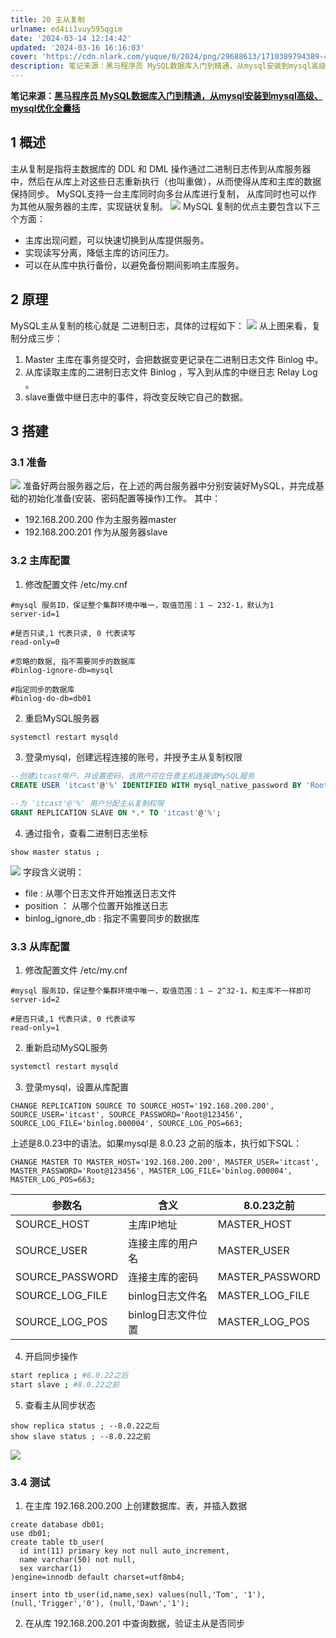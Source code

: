```yaml
---
title: 20 主从复制
urlname: ed4ii1vuy595qgim
date: '2024-03-14 12:14:42'
updated: '2024-03-16 16:16:03'
cover: 'https://cdn.nlark.com/yuque/0/2024/png/29688613/1710389794389-4cbb369e-7a25-4085-8e02-2af2736886b2.png'
description: 笔记来源：黑马程序员 MySQL数据库入门到精通，从mysql安装到mysql高级、mysql优化全囊括1 概述主从复制是指将主数据库的 DDL 和 DML 操作通过二进制日志传到从库服务器中，然后在从库上对这些日志重新执行（也叫重做），从而使得从库和主库的数据保持同步。MySQL支持一台主库...
---
```

**笔记来源：**[**黑马程序员 MySQL数据库入门到精通，从mysql安装到mysql高级、mysql优化全囊括**](https://www.bilibili.com/video/BV1Kr4y1i7ru/?spm_id_from=333.337.search-card.all.click&vd_source=e8046ccbdc793e09a75eb61fe8e84a30)
## 1 概述
主从复制是指将主数据库的 DDL 和 DML 操作通过二进制日志传到从库服务器中，然后在从库上对这些日志重新执行（也叫重做），从而使得从库和主库的数据保持同步。
MySQL支持一台主库同时向多台从库进行复制， 从库同时也可以作为其他从服务器的主库，实现链状复制。
![](https://cdn.nlark.com/yuque/0/2024/png/29688613/1710389794389-4cbb369e-7a25-4085-8e02-2af2736886b2.png#averageHue=%23dddcdd&clientId=u5e0ecb9f-89f8-4&height=315&id=z2KO5&originHeight=539&originWidth=1229&originalType=binary&ratio=1&rotation=0&showTitle=false&status=done&style=none&taskId=u9ec8123a-d470-46a2-9ed7-f110b6f3512&title=&width=719)
MySQL 复制的优点主要包含以下三个方面：

- 主库出现问题，可以快速切换到从库提供服务。
- 实现读写分离，降低主库的访问压力。
- 可以在从库中执行备份，以避免备份期间影响主库服务。
## 2 原理
MySQL主从复制的核心就是 二进制日志，具体的过程如下：
![](https://cdn.nlark.com/yuque/0/2024/png/29688613/1710389794700-6c948225-0585-4689-b8ad-90429c56ab79.png#averageHue=%23fafaf9&clientId=u5e0ecb9f-89f8-4&id=JDqij&originHeight=564&originWidth=1248&originalType=binary&ratio=1&rotation=0&showTitle=false&status=done&style=none&taskId=ua8093be0-eb81-45bf-a3fb-d142d2ca9be&title=)
从上图来看，复制分成三步：

1. Master 主库在事务提交时，会把数据变更记录在二进制日志文件 Binlog 中。
2. 从库读取主库的二进制日志文件 Binlog ，写入到从库的中继日志 Relay Log 。
3. slave重做中继日志中的事件，将改变反映它自己的数据。
## 3 搭建
### 3.1 准备

![](https://cdn.nlark.com/yuque/0/2024/png/29688613/1710389794407-1a5e6ca2-7c16-4fd1-9b63-8e26d6701199.png#averageHue=%23fcfbf0&clientId=u5e0ecb9f-89f8-4&id=CXEdc&originHeight=317&originWidth=1201&originalType=binary&ratio=1&rotation=0&showTitle=false&status=done&style=none&taskId=u4f6df4b6-fd11-416e-8d83-af86ee981b6&title=)
准备好两台服务器之后，在上述的两台服务器中分别安装好MySQL，并完成基础的初始化准备(安装、密码配置等操作)工作。 其中：

- 192.168.200.200 作为主服务器master
- 192.168.200.201 作为从服务器slave

### 3.2 主库配置

1. 修改配置文件 /etc/my.cnf
```properties
#mysql 服务ID，保证整个集群环境中唯一，取值范围：1 – 232-1，默认为1 
server-id=1 

#是否只读,1 代表只读, 0 代表读写 
read-only=0 

#忽略的数据, 指不需要同步的数据库 
#binlog-ignore-db=mysql 

#指定同步的数据库 
#binlog-do-db=db01
```

2. 重启MySQL服务器
```bash
systemctl restart mysqld
```

3. 登录mysql，创建远程连接的账号，并授予主从复制权限
```sql
--创建itcast用户，并设置密码，该用户可在任意主机连接该MySQL服务 
CREATE USER 'itcast'@'%' IDENTIFIED WITH mysql_native_password BY 'Root@123456' ;

--为 'itcast'@'%' 用户分配主从复制权限 
GRANT REPLICATION SLAVE ON *.* TO 'itcast'@'%';
```

4. 通过指令，查看二进制日志坐标
```plsql
show master status ;
```
![](https://cdn.nlark.com/yuque/0/2024/png/29688613/1710389794465-d451e62d-e4c1-4a9d-a22f-9eeda7136e6a.png#averageHue=%231f5e9e&clientId=u5e0ecb9f-89f8-4&id=y6oG0&originHeight=169&originWidth=1231&originalType=binary&ratio=1&rotation=0&showTitle=false&status=done&style=none&taskId=u6f8ec810-9ce7-42bb-82e1-efb338fff1b&title=)
字段含义说明：

- file : 从哪个日志文件开始推送日志文件
- position ： 从哪个位置开始推送日志
- binlog_ignore_db : 指定不需要同步的数据库

### 3.3 从库配置

1. 修改配置文件 /etc/my.cnf
```properties
#mysql 服务ID，保证整个集群环境中唯一，取值范围：1 – 2^32-1，和主库不一样即可 
server-id=2 

#是否只读,1 代表只读, 0 代表读写 
read-only=1
```

2. 重新启动MySQL服务
```bash
systemctl restart mysqld
```

3. 登录mysql，设置从库配置
```plsql
CHANGE REPLICATION SOURCE TO SOURCE_HOST='192.168.200.200', SOURCE_USER='itcast', SOURCE_PASSWORD='Root@123456', SOURCE_LOG_FILE='binlog.000004', SOURCE_LOG_POS=663;
```

上述是8.0.23中的语法。如果mysql是 8.0.23 之前的版本，执行如下SQL：
```plsql
CHANGE MASTER TO MASTER_HOST='192.168.200.200', MASTER_USER='itcast', MASTER_PASSWORD='Root@123456', MASTER_LOG_FILE='binlog.000004', MASTER_LOG_POS=663;
```
| 参数名 | 含义 | 8.0.23之前 |
| --- | --- | --- |
| SOURCE_HOST | 主库IP地址 | MASTER_HOST |
| SOURCE_USER | 连接主库的用户名 | MASTER_USER |
| SOURCE_PASSWORD | 连接主库的密码 | MASTER_PASSWORD |
| SOURCE_LOG_FILE | binlog日志文件名 | MASTER_LOG_FILE |
| SOURCE_LOG_POS | binlog日志文件位置 | MASTER_LOG_POS |


4. 开启同步操作
```bash
start replica ; #8.0.22之后 
start slave ; #8.0.22之前
```

5. 查看主从同步状态
```plsql
show replica status ; --8.0.22之后 
show slave status ; --8.0.22之前
```
![](https://cdn.nlark.com/yuque/0/2024/png/29688613/1710389794441-1ab476c9-30ee-429f-869c-890722226bda.png#averageHue=%231e589a&clientId=u5e0ecb9f-89f8-4&id=zHW1x&originHeight=600&originWidth=1208&originalType=binary&ratio=1&rotation=0&showTitle=false&status=done&style=none&taskId=u2dbad259-ee6d-4f00-bbdf-8f76ee4d9f4&title=)
### 3.4 测试

1. 在主库 192.168.200.200 上创建数据库、表，并插入数据
```plsql
create database db01; 
use db01; 
create table tb_user( 
  id int(11) primary key not null auto_increment, 
  name varchar(50) not null, 
  sex varchar(1) 
)engine=innodb default charset=utf8mb4; 

insert into tb_user(id,name,sex) values(null,'Tom', '1'),(null,'Trigger','0'), (null,'Dawn','1');
```

2. 在从库 192.168.200.201 中查询数据，验证主从是否同步
